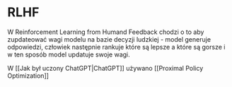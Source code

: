 # RLHF

W Reinforcement Learning from Humand Feedback chodzi o to aby zupdateować wagi modelu na bazie decyzji ludzkiej - model generuje odpowiedzi, człowiek następnie rankuje które są lepsze a które są gorsze i w ten sposób model updatuje swoje wagi.

W [[Jak był uczony ChatGPT|ChatGPT]] używano [[Proximal Policy Optimization]]